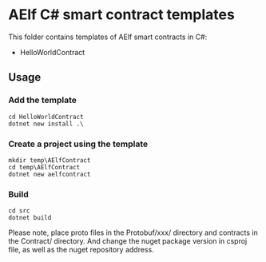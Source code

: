 # AElf C# smart contract templates

This folder contains templates of AElf smart contracts in C#:
- HelloWorldContract

## Usage

### Add the template

```
cd HelloWorldContract
dotnet new install .\
```

### Create a project using the template
```
mkdir temp\AElfContract
cd temp\AElfContract
dotnet new aelfcontract
```

### Build
```
cd src
dotnet build
```
Please note, place proto files in the Protobuf/xxx/ directory and contracts in the Contract/ directory. And change the nuget package version in csproj file, as well as the nuget repository address.
